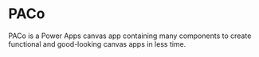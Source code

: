 # PACo
PACo is a Power Apps canvas app containing many components to create functional and good-looking canvas apps in less time.
